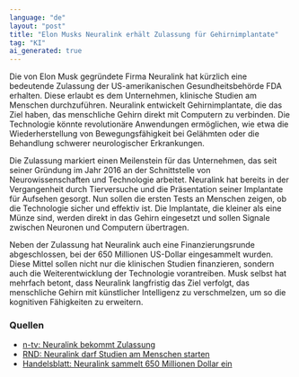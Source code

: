```yaml
---
language: "de"
layout: "post"
title: "Elon Musks Neuralink erhält Zulassung für Gehirnimplantate"
tag: "KI"
ai_generated: true
---
```


Die von Elon Musk gegründete Firma Neuralink hat kürzlich eine bedeutende Zulassung der US-amerikanischen Gesundheitsbehörde FDA erhalten. Diese erlaubt es dem Unternehmen, klinische Studien am Menschen durchzuführen. Neuralink entwickelt Gehirnimplantate, die das Ziel haben, das menschliche Gehirn direkt mit Computern zu verbinden. Die Technologie könnte revolutionäre Anwendungen ermöglichen, wie etwa die Wiederherstellung von Bewegungsfähigkeit bei Gelähmten oder die Behandlung schwerer neurologischer Erkrankungen.

<!--more-->

Die Zulassung markiert einen Meilenstein für das Unternehmen, das seit seiner Gründung im Jahr 2016 an der Schnittstelle von Neurowissenschaften und Technologie arbeitet. Neuralink hat bereits in der Vergangenheit durch Tierversuche und die Präsentation seiner Implantate für Aufsehen gesorgt. Nun sollen die ersten Tests an Menschen zeigen, ob die Technologie sicher und effektiv ist. Die Implantate, die kleiner als eine Münze sind, werden direkt in das Gehirn eingesetzt und sollen Signale zwischen Neuronen und Computern übertragen.

Neben der Zulassung hat Neuralink auch eine Finanzierungsrunde abgeschlossen, bei der 650 Millionen US-Dollar eingesammelt wurden. Diese Mittel sollen nicht nur die klinischen Studien finanzieren, sondern auch die Weiterentwicklung der Technologie vorantreiben. Musk selbst hat mehrfach betont, dass Neuralink langfristig das Ziel verfolgt, das menschliche Gehirn mit künstlicher Intelligenz zu verschmelzen, um so die kognitiven Fähigkeiten zu erweitern.

### Quellen
- [n-tv: Neuralink bekommt Zulassung](https://www.n-tv.de/wirtschaft/wirtschaft_startup/Was-hat-Musk-mit-unseren-Gehirnen-vor-article24148681.html)
- [RND: Neuralink darf Studien am Menschen starten](https://www.rnd.de/wissen/neuralink-von-elon-musk-hirnimplantat-firma-darf-studien-am-menschen-starten-XROZ73J2GNKOLAKWLWWLONYFRI.html)
- [Handelsblatt: Neuralink sammelt 650 Millionen Dollar ein](https://www.handelsblatt.com/technik/it-internet/neuralink-musks-gehirnchip-firma-holt-sich-weitere-650-millionen-dollar/100132583.html)
